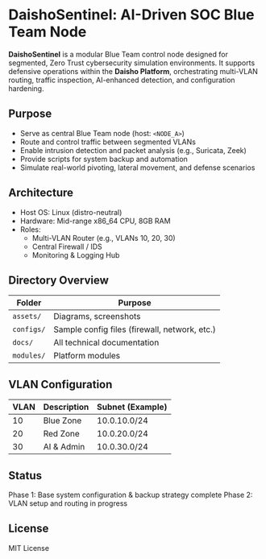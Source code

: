 # DaishoSentinel: AI-Driven SOC Blue Team Node

**DaishoSentinel** is a modular Blue Team control node designed for segmented, Zero Trust cybersecurity simulation environments.
It supports defensive operations within the **Daisho Platform**, orchestrating multi-VLAN routing, traffic inspection, AI-enhanced detection, and configuration hardening.

## Purpose

* Serve as central Blue Team node (host: `<NODE_A>`)
* Route and control traffic between segmented VLANs
* Enable intrusion detection and packet analysis (e.g., Suricata, Zeek)
* Provide scripts for system backup and automation
* Simulate real-world pivoting, lateral movement, and defense scenarios

## Architecture

* Host OS: Linux (distro-neutral)
* Hardware: Mid-range x86\_64 CPU, 8GB RAM
* Roles:
  * Multi-VLAN Router (e.g., VLANs 10, 20, 30)
  * Central Firewall / IDS
  * Monitoring & Logging Hub

## Directory Overview

| Folder     | Purpose                                       |
| ---------- | --------------------------------------------- |
| `assets/`  | Diagrams, screenshots                         |
| `configs/` | Sample config files (firewall, network, etc.) |
| `docs/`    | All technical documentation                   |
| `modules/` | Platform modules                              |

## VLAN Configuration

| VLAN | Description | Subnet (Example) |
| ---- | ----------- | ---------------- |
| 10   | Blue Zone   | 10.0.10.0/24     |
| 20   | Red Zone    | 10.0.20.0/24     |
| 30   | AI & Admin  | 10.0.30.0/24     |

## Status

Phase 1: Base system configuration & backup strategy complete
Phase 2: VLAN setup and routing in progress

## License

MIT License

